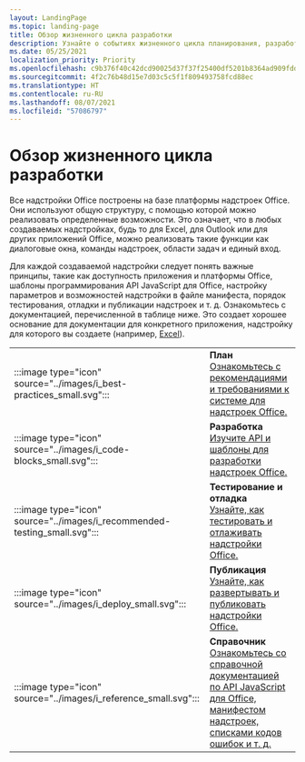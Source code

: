 ```yaml
---
layout: LandingPage
ms.topic: landing-page
title: Обзор жизненного цикла разработки
description: Узнайте о событиях жизненного цикла планирования, разработки, тестирования и публикации.
ms.date: 05/25/2021
localization_priority: Priority
ms.openlocfilehash: c9b376f40c42dcd90025d37f37f25400df5201b8364ad909fdda6b1f23f16291
ms.sourcegitcommit: 4f2c76b48d15e7d03c5c5f1f809493758fcd88ec
ms.translationtype: HT
ms.contentlocale: ru-RU
ms.lasthandoff: 08/07/2021
ms.locfileid: "57086797"
---
```

# <a name="development-lifecycle-overview"></a>Обзор жизненного цикла разработки

Все надстройки Office построены на базе платформы надстроек Office. Они используют общую структуру, с помощью которой можно реализовать определенные возможности. Это означает, что в любых создаваемых надстройках, будь то для Excel, для Outlook или для других приложений Office, можно реализовать такие функции как диалоговые окна, команды надстроек, области задач и единый вход.

Для каждой создаваемой надстройки следует понять важные принципы, такие как доступность приложения и платформы Office, шаблоны программирования API JavaScript для Office, настройку параметров и возможностей надстройки в файле манифеста, порядок тестирования, отладки и публикации надстроек и т. д. Ознакомьтесь с документацией, перечисленной в таблице ниже. Это создает хорошее основание для документации для конкретного приложения, надстройку для которого вы создаете (например, [Excel](../excel/index.yml)).

|               |               |
| ------------- | ------------- |
| :::image type="icon" source="../images/i_best-practices_small.svg"::: | **План**<br>[Ознакомьтесь с рекомендациями и требованиями к системе для надстроек Office.](../concepts/add-in-development-best-practices.md) |
| :::image type="icon" source="../images/i_code-blocks_small.svg"::: | **Разработка**<br>[Изучите API и шаблоны для разработки надстроек Office.](../develop/develop-overview.md) |
| :::image type="icon" source="../images/i_recommended-testing_small.svg"::: | **Тестирование и отладка**<br>[Узнайте, как тестировать и отлаживать надстройки Office.](../testing/test-debug-office-add-ins.md) |
| :::image type="icon" source="../images/i_deploy_small.svg"::: | **Публикация**<br>[Узнайте, как развертывать и публиковать надстройки Office.](../publish/publish.md) |
| :::image type="icon" source="../images/i_reference_small.svg"::: | **Справочник**<br>[Ознакомьтесь со справочной документацией по API JavaScript для Office, манифестом надстроек, списками кодов ошибок и т. д.](../reference/javascript-api-for-office.md) |
